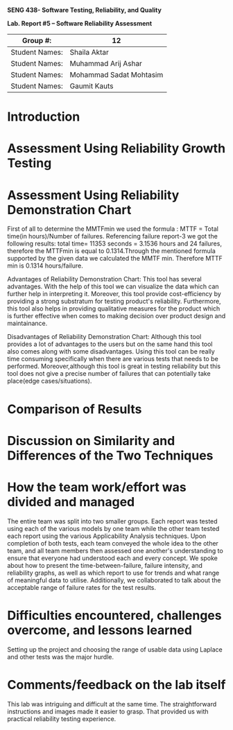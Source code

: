 **SENG 438- Software Testing, Reliability, and Quality**

**Lab. Report \#5 – Software Reliability Assessment**

| Group \#:      |  12   |
| -------------- | --- |
| Student Names: | Shaila Aktar    |
| Student Names: | Muhammad Arij Ashar  |
| Student Names: | Mohammad Sadat Mohtasim   |
| Student Names: | Gaumit Kauts |

# Introduction

# 

# Assessment Using Reliability Growth Testing 

# Assessment Using Reliability Demonstration Chart 

First of all to determine the MMTFmin we used the formula : MTTF = Total time(in hours)/Number of failures. Referencing failure report-3 we got the following results: total time= 11353 seconds = 3.1536 hours and 24 failures, therefore the MTTFmin is equal to 0.1314.Through the mentioned formula supported by the given data we calculated the MMTF min. Therefore MTTF min is 0.1314 hours/failure.


Advantages of Reliability Demonstration Chart: This tool has several advantages. With the help of this tool we can visualize the data which can further help in interpreting it. Moreover, this tool provide cost-efficiency by providing a strong substratum for testing product's reliability. Furthermore, this tool also helps in providing qualitative measures for the product which is further effective when comes to making decision over product design and maintainance.

Disadvantages of Reliability Demonstration Chart: Although this tool provides a lot of advantages to the users but on the same hand this tool also comes along with some disadvantages. Using this tool can be really time consuming specifically when there are various tests that needs to be performed. Moreover,although this tool is great in testing reliability but this tool does not give a precise number of failures that can potentially take place(edge cases/situations). 

# Comparison of Results

# Discussion on Similarity and Differences of the Two Techniques

# How the team work/effort was divided and managed
The entire team was split into two smaller groups. Each report was tested using each of the various models by one team while the other team tested each report using the various Applicability Analysis techniques. Upon completion of both tests, each team conveyed the whole idea to the other team, and all team members then assessed one another's understanding to ensure that everyone had understood each and every concept. We spoke about how to present the time-between-failure, failure intensity, and reliability graphs, as well as which report to use for trends and what range of meaningful data to utilise. Additionally, we collaborated to talk about the acceptable range of failure rates for the test results.
# 

# Difficulties encountered, challenges overcome, and lessons learned
Setting up the project and choosing the range of usable data using Laplace and other tests was the major hurdle.
# Comments/feedback on the lab itself
This lab was intriguing and difficult at the same time. The straightforward instructions and images made it easier to grasp. That provided us with practical reliability testing experience.
